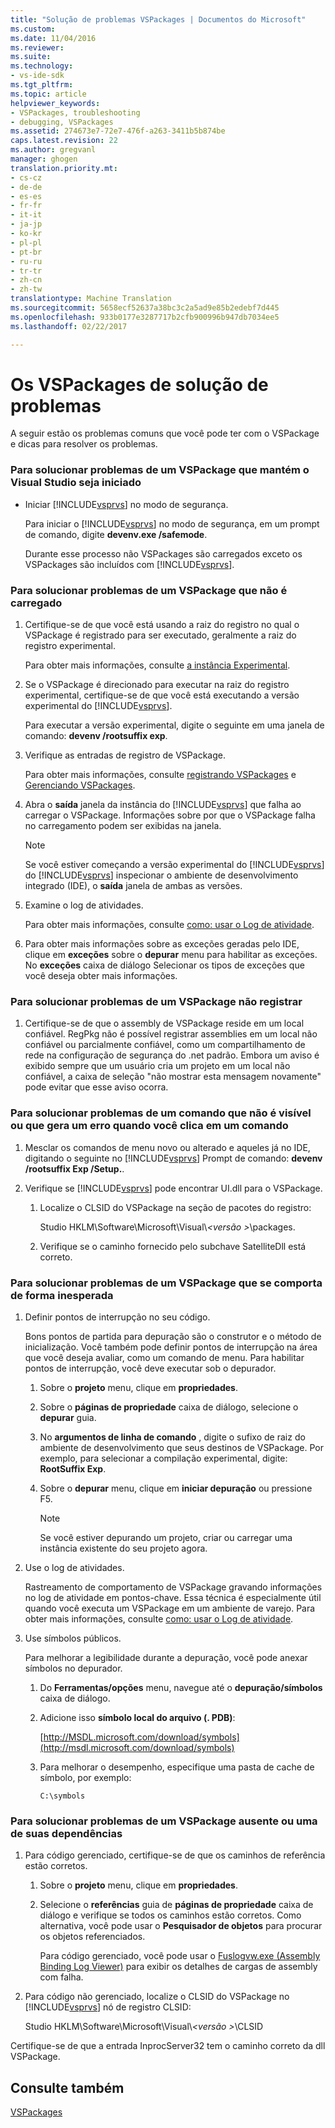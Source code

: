 ```yaml
---
title: "Solução de problemas VSPackages | Documentos do Microsoft"
ms.custom: 
ms.date: 11/04/2016
ms.reviewer: 
ms.suite: 
ms.technology:
- vs-ide-sdk
ms.tgt_pltfrm: 
ms.topic: article
helpviewer_keywords:
- VSPackages, troubleshooting
- debugging, VSPackages
ms.assetid: 274673e7-72e7-476f-a263-3411b5b874be
caps.latest.revision: 22
ms.author: gregvanl
manager: ghogen
translation.priority.mt:
- cs-cz
- de-de
- es-es
- fr-fr
- it-it
- ja-jp
- ko-kr
- pl-pl
- pt-br
- ru-ru
- tr-tr
- zh-cn
- zh-tw
translationtype: Machine Translation
ms.sourcegitcommit: 5658ecf52637a38bc3c2a5ad9e85b2edebf7d445
ms.openlocfilehash: 933b0177e3287717b2cfb900996b947db7034ee5
ms.lasthandoff: 02/22/2017

---
```

# <a name="troubleshooting-vspackages"></a>Os VSPackages de solução de problemas
A seguir estão os problemas comuns que você pode ter com o VSPackage e dicas para resolver os problemas.  
  
### <a name="to-troubleshoot-a-vspackage-that-keeps-visual-studio-from-starting"></a>Para solucionar problemas de um VSPackage que mantém o Visual Studio seja iniciado  
  
-   Iniciar [!INCLUDE[vsprvs](../code-quality/includes/vsprvs_md.md)] no modo de segurança.  
  
     Para iniciar o [!INCLUDE[vsprvs](../code-quality/includes/vsprvs_md.md)] no modo de segurança, em um prompt de comando, digite **devenv.exe /safemode**.  
  
     Durante esse processo não VSPackages são carregados exceto os VSPackages são incluídos com [!INCLUDE[vsprvs](../code-quality/includes/vsprvs_md.md)].  
  
### <a name="to-troubleshoot-a-vspackage-that-does-not-load"></a>Para solucionar problemas de um VSPackage que não é carregado  
  
1.  Certifique-se de que você está usando a raiz do registro no qual o VSPackage é registrado para ser executado, geralmente a raiz do registro experimental.  
  
     Para obter mais informações, consulte [a instância Experimental](../extensibility/the-experimental-instance.md).  
  
2.  Se o VSPackage é direcionado para executar na raiz do registro experimental, certifique-se de que você está executando a versão experimental do [!INCLUDE[vsprvs](../code-quality/includes/vsprvs_md.md)].  
  
     Para executar a versão experimental, digite o seguinte em uma janela de comando: **devenv /rootsuffix exp**.  
  
3.  Verifique as entradas de registro de VSPackage.  
  
     Para obter mais informações, consulte [registrando VSPackages](http://msdn.microsoft.com/en-us/31e6050f-1457-4849-944a-a3c36b76f3dd) e [Gerenciando VSPackages](../extensibility/managing-vspackages.md).  
  
4.  Abra o **saída** janela da instância do [!INCLUDE[vsprvs](../code-quality/includes/vsprvs_md.md)] que falha ao carregar o VSPackage. Informações sobre por que o VSPackage falha no carregamento podem ser exibidas na janela.  
  
    > [!NOTE]
    >  Se você estiver começando a versão experimental do [!INCLUDE[vsprvs](../code-quality/includes/vsprvs_md.md)] do [!INCLUDE[vsprvs](../code-quality/includes/vsprvs_md.md)] inspecionar o ambiente de desenvolvimento integrado (IDE), o **saída** janela de ambas as versões.  
  
5.  Examine o log de atividades.  
  
     Para obter mais informações, consulte [como: usar o Log de atividade](../extensibility/how-to-use-the-activity-log.md).  
  
6.  Para obter mais informações sobre as exceções geradas pelo IDE, clique em **exceções** sobre o **depurar** menu para habilitar as exceções. No **exceções** caixa de diálogo Selecionar os tipos de exceções que você deseja obter mais informações.  
  
### <a name="to-troubleshoot-a-vspackage-that-does-not-register"></a>Para solucionar problemas de um VSPackage não registrar  
  
1.  Certifique-se de que o assembly de VSPackage reside em um local confiável. RegPkg não é possível registrar assemblies em um local não confiável ou parcialmente confiável, como um compartilhamento de rede na configuração de segurança do .net padrão. Embora um aviso é exibido sempre que um usuário cria um projeto em um local não confiável, a caixa de seleção "não mostrar esta mensagem novamente" pode evitar que esse aviso ocorra.  
  
### <a name="to-troubleshoot-a-command-that-is-not-visible-or-that-generates-an-error-when-you-click-a-command"></a>Para solucionar problemas de um comando que não é visível ou que gera um erro quando você clica em um comando  
  
1.  Mesclar os comandos de menu novo ou alterado e aqueles já no IDE, digitando o seguinte no [!INCLUDE[vsprvs](../code-quality/includes/vsprvs_md.md)] Prompt de comando: **devenv /rootsuffix Exp /Setup.**.  
  
2.  Verifique se [!INCLUDE[vsprvs](../code-quality/includes/vsprvs_md.md)] pode encontrar UI.dll para o VSPackage.  
  
    1.  Localize o CLSID do VSPackage na seção de pacotes do registro:  
  
         Studio HKLM\Software\Microsoft\Visual\\*\<versão >*\packages.  
  
    2.  Verifique se o caminho fornecido pelo subchave SatelliteDll está correto.  
  
### <a name="to-troubleshoot-a-vspackage-that-behaves-unexpectedly"></a>Para solucionar problemas de um VSPackage que se comporta de forma inesperada  
  
1.  Definir pontos de interrupção no seu código.  
  
     Bons pontos de partida para depuração são o construtor e o método de inicialização. Você também pode definir pontos de interrupção na área que você deseja avaliar, como um comando de menu. Para habilitar pontos de interrupção, você deve executar sob o depurador.  
  
    1.  Sobre o **projeto** menu, clique em **propriedades**.  
  
    2.  Sobre o **páginas de propriedade** caixa de diálogo, selecione o **depurar** guia.  
  
    3.  No **argumentos de linha de comando** , digite o sufixo de raiz do ambiente de desenvolvimento que seus destinos de VSPackage. Por exemplo, para selecionar a compilação experimental, digite: **RootSuffix Exp**.  
  
    4.  Sobre o **depurar** menu, clique em **iniciar depuração** ou pressione F5.  
  
        > [!NOTE]
        >  Se você estiver depurando um projeto, criar ou carregar uma instância existente do seu projeto agora.  
  
2.  Use o log de atividades.  
  
     Rastreamento de comportamento de VSPackage gravando informações no log de atividade em pontos-chave. Essa técnica é especialmente útil quando você executa um VSPackage em um ambiente de varejo. Para obter mais informações, consulte [como: usar o Log de atividade](../extensibility/how-to-use-the-activity-log.md).  
  
3.  Use símbolos públicos.  
  
     Para melhorar a legibilidade durante a depuração, você pode anexar símbolos no depurador.  
  
    1.  Do **Ferramentas/opções** menu, navegue até o **depuração/símbolos** caixa de diálogo.  
  
    2.  Adicione isso **símbolo local do arquivo (. PDB)**:  
  
         [http://MSDL.microsoft.com/download/symbols](http://msdl.microsoft.com/download/symbols)  
  
    3.  Para melhorar o desempenho, especifique uma pasta de cache de símbolo, por exemplo:  
  
        ```  
        C:\symbols  
        ```  
  
### <a name="to-troubleshoot-a-missing-vspackage-or-one-of-its-dependencies"></a>Para solucionar problemas de um VSPackage ausente ou uma de suas dependências  
  
1.  Para código gerenciado, certifique-se de que os caminhos de referência estão corretos.  
  
    1.  Sobre o **projeto** menu, clique em **propriedades**.  
  
    2.  Selecione o **referências** guia de **páginas de propriedade** caixa de diálogo e verifique se todos os caminhos estão corretos. Como alternativa, você pode usar o **Pesquisador de objetos** para procurar os objetos referenciados.  
  
         Para código gerenciado, você pode usar o [Fuslogvw.exe (Assembly Binding Log Viewer)](http://msdn.microsoft.com/Library/e32fa443-0778-4cc3-bf36-5c8ea297d296) para exibir os detalhes de cargas de assembly com falha.  
  
2.  Para código não gerenciado, localize o CLSID do VSPackage no [!INCLUDE[vsprvs](../code-quality/includes/vsprvs_md.md)] nó de registro CLSID:  
  
     Studio HKLM\Software\Microsoft\Visual\\*\<versão >*\CLSID  
  
 Certifique-se de que a entrada InprocServer32 tem o caminho correto da dll VSPackage.  
  
## <a name="see-also"></a>Consulte também  
 [VSPackages](../extensibility/internals/vspackages.md)
